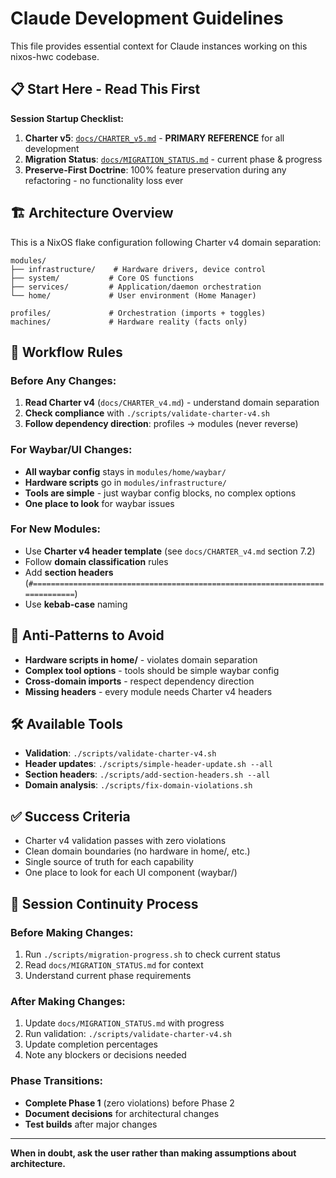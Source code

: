 # Claude Development Guidelines

This file provides essential context for Claude instances working on this nixos-hwc codebase.

## 📋 Start Here - Read This First

**Session Startup Checklist:**
1. **Charter v5**: [`docs/CHARTER_v5.md`](docs/CHARTER_v5.md) - **PRIMARY REFERENCE** for all development
2. **Migration Status**: [`docs/MIGRATION_STATUS.md`](docs/MIGRATION_STATUS.md) - current phase & progress  
3. **Preserve-First Doctrine**: 100% feature preservation during any refactoring - no functionality loss ever

## 🏗️ Architecture Overview

This is a NixOS flake configuration following Charter v4 domain separation:

```
modules/
├── infrastructure/    # Hardware drivers, device control
├── system/           # Core OS functions  
├── services/         # Application/daemon orchestration
└── home/             # User environment (Home Manager)

profiles/             # Orchestration (imports + toggles)
machines/             # Hardware reality (facts only)
```

## 🔄 Workflow Rules

### Before Any Changes:
1. **Read Charter v4** (`docs/CHARTER_v4.md`) - understand domain separation
2. **Check compliance** with `./scripts/validate-charter-v4.sh`
3. **Follow dependency direction**: profiles → modules (never reverse)

### For Waybar/UI Changes:
- **All waybar config** stays in `modules/home/waybar/`
- **Hardware scripts** go in `modules/infrastructure/`
- **Tools are simple** - just waybar config blocks, no complex options
- **One place to look** for waybar issues

### For New Modules:
- Use **Charter v4 header template** (see `docs/CHARTER_v4.md` section 7.2)
- Follow **domain classification** rules
- Add **section headers** (`#============================================================================`)
- Use **kebab-case** naming

## 🚫 Anti-Patterns to Avoid

- **Hardware scripts in home/** - violates domain separation
- **Complex tool options** - tools should be simple waybar config
- **Cross-domain imports** - respect dependency direction
- **Missing headers** - every module needs Charter v4 headers

## 🛠️ Available Tools

- **Validation**: `./scripts/validate-charter-v4.sh`
- **Header updates**: `./scripts/simple-header-update.sh --all`
- **Section headers**: `./scripts/add-section-headers.sh --all`
- **Domain analysis**: `./scripts/fix-domain-violations.sh`

## ✅ Success Criteria

- Charter v4 validation passes with zero violations
- Clean domain boundaries (no hardware in home/, etc.)
- Single source of truth for each capability
- One place to look for each UI component (waybar/)

## 🔄 Session Continuity Process

### Before Making Changes:
1. Run `./scripts/migration-progress.sh` to check current status
2. Read `docs/MIGRATION_STATUS.md` for context
3. Understand current phase requirements

### After Making Changes:
1. Update `docs/MIGRATION_STATUS.md` with progress
2. Run validation: `./scripts/validate-charter-v4.sh`
3. Update completion percentages
4. Note any blockers or decisions needed

### Phase Transitions:
- **Complete Phase 1** (zero violations) before Phase 2
- **Document decisions** for architectural changes  
- **Test builds** after major changes

---

**When in doubt, ask the user rather than making assumptions about architecture.**